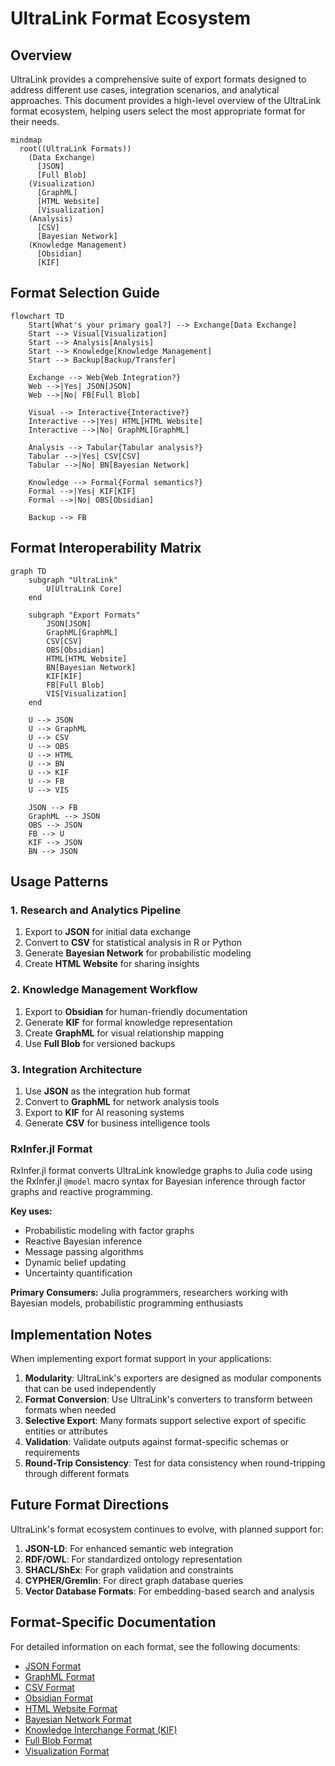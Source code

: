 # UltraLink Format Ecosystem

## Overview

UltraLink provides a comprehensive suite of export formats designed to address different use cases, integration scenarios, and analytical approaches. This document provides a high-level overview of the UltraLink format ecosystem, helping users select the most appropriate format for their needs.

```mermaid
mindmap
  root((UltraLink Formats))
    (Data Exchange)
      [JSON]
      [Full Blob]
    (Visualization)
      [GraphML]
      [HTML Website]
      [Visualization]
    (Analysis)
      [CSV]
      [Bayesian Network]
    (Knowledge Management)
      [Obsidian]
      [KIF]
```

## Format Selection Guide

```mermaid
flowchart TD
    Start[What's your primary goal?] --> Exchange[Data Exchange]
    Start --> Visual[Visualization]
    Start --> Analysis[Analysis]
    Start --> Knowledge[Knowledge Management]
    Start --> Backup[Backup/Transfer]
    
    Exchange --> Web{Web Integration?}
    Web -->|Yes| JSON[JSON]
    Web -->|No| FB[Full Blob]
    
    Visual --> Interactive{Interactive?}
    Interactive -->|Yes| HTML[HTML Website]
    Interactive -->|No| GraphML[GraphML]
    
    Analysis --> Tabular{Tabular analysis?}
    Tabular -->|Yes| CSV[CSV]
    Tabular -->|No| BN[Bayesian Network]
    
    Knowledge --> Formal{Formal semantics?}
    Formal -->|Yes| KIF[KIF]
    Formal -->|No| OBS[Obsidian]
    
    Backup --> FB
```

## Format Interoperability Matrix

```mermaid
graph TD
    subgraph "UltraLink"
        U[UltraLink Core]
    end
    
    subgraph "Export Formats"
        JSON[JSON]
        GraphML[GraphML]
        CSV[CSV]
        OBS[Obsidian]
        HTML[HTML Website]
        BN[Bayesian Network]
        KIF[KIF]
        FB[Full Blob]
        VIS[Visualization]
    end
    
    U --> JSON
    U --> GraphML
    U --> CSV
    U --> OBS
    U --> HTML
    U --> BN
    U --> KIF
    U --> FB
    U --> VIS
    
    JSON --> FB
    GraphML --> JSON
    OBS --> JSON
    FB --> U
    KIF --> JSON
    BN --> JSON
```

## Usage Patterns

### 1. Research and Analytics Pipeline

1. Export to **JSON** for initial data exchange
2. Convert to **CSV** for statistical analysis in R or Python
3. Generate **Bayesian Network** for probabilistic modeling
4. Create **HTML Website** for sharing insights

### 2. Knowledge Management Workflow

1. Export to **Obsidian** for human-friendly documentation
2. Generate **KIF** for formal knowledge representation
3. Create **GraphML** for visual relationship mapping
4. Use **Full Blob** for versioned backups

### 3. Integration Architecture

1. Use **JSON** as the integration hub format
2. Convert to **GraphML** for network analysis tools
3. Export to **KIF** for AI reasoning systems
4. Generate **CSV** for business intelligence tools

### RxInfer.jl Format

RxInfer.jl format converts UltraLink knowledge graphs to Julia code using the RxInfer.jl `@model` macro syntax for Bayesian inference through factor graphs and reactive programming.

**Key uses:**
- Probabilistic modeling with factor graphs
- Reactive Bayesian inference
- Message passing algorithms
- Dynamic belief updating
- Uncertainty quantification

**Primary Consumers:** Julia programmers, researchers working with Bayesian models, probabilistic programming enthusiasts

## Implementation Notes

When implementing export format support in your applications:

1. **Modularity**: UltraLink's exporters are designed as modular components that can be used independently
2. **Format Conversion**: Use UltraLink's converters to transform between formats when needed
3. **Selective Export**: Many formats support selective export of specific entities or attributes
4. **Validation**: Validate outputs against format-specific schemas or requirements
5. **Round-Trip Consistency**: Test for data consistency when round-tripping through different formats

## Future Format Directions

UltraLink's format ecosystem continues to evolve, with planned support for:

1. **JSON-LD**: For enhanced semantic web integration
2. **RDF/OWL**: For standardized ontology representation
3. **SHACL/ShEx**: For graph validation and constraints
4. **CYPHER/Gremlin**: For direct graph database queries
5. **Vector Database Formats**: For embedding-based search and analysis

## Format-Specific Documentation

For detailed information on each format, see the following documents:

- [JSON Format](./JSON_FORMAT.md)
- [GraphML Format](./GRAPHML_FORMAT.md)
- [CSV Format](./CSV_FORMAT.md)
- [Obsidian Format](./OBSIDIAN_FORMAT.md)
- [HTML Website Format](./HTML_WEBSITE_FORMAT.md)
- [Bayesian Network Format](./BAYESIAN_NETWORK_FORMAT.md)
- [Knowledge Interchange Format (KIF)](./KIF_FORMAT.md)
- [Full Blob Format](./FULL_BLOB_FORMAT.md)
- [Visualization Format](./VISUALIZATION_FORMAT.md) 